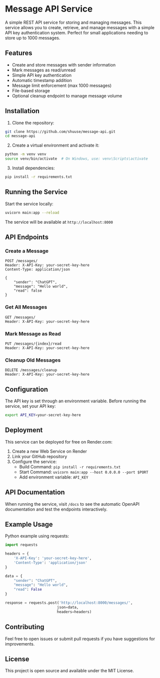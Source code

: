 # Message API Service

A simple REST API service for storing and managing messages. This service allows you to create, retrieve, and manage messages with a simple API key authentication system. Perfect for small applications needing to store up to 1000 messages.

## Features

- Create and store messages with sender information
- Mark messages as read/unread
- Simple API key authentication
- Automatic timestamp addition
- Message limit enforcement (max 1000 messages)
- File-based storage
- Optional cleanup endpoint to manage message volume

## Installation

1. Clone the repository:
```bash
git clone https://github.com/shuuse/message-api.git
cd message-api
```

2. Create a virtual environment and activate it:
```bash
python -m venv venv
source venv/bin/activate  # On Windows, use: venv\Scripts\activate
```

3. Install dependencies:
```bash
pip install -r requirements.txt
```

## Running the Service

Start the service locally:
```bash
uvicorn main:app --reload
```

The service will be available at `http://localhost:8000`

## API Endpoints

### Create a Message
```http
POST /messages/
Header: X-API-Key: your-secret-key-here
Content-Type: application/json

{
    "sender": "ChatGPT",
    "message": "Hello world",
    "read": false
}
```

### Get All Messages
```http
GET /messages/
Header: X-API-Key: your-secret-key-here
```

### Mark Message as Read
```http
PUT /messages/{index}/read
Header: X-API-Key: your-secret-key-here
```

### Cleanup Old Messages
```http
DELETE /messages/cleanup
Header: X-API-Key: your-secret-key-here
```

## Configuration

The API key is set through an environment variable. Before running the service, set your API key:

```bash
export API_KEY=your-secret-key-here
```

## Deployment

This service can be deployed for free on Render.com:

1. Create a new Web Service on Render
2. Link your GitHub repository
3. Configure the service:
   - Build Command: `pip install -r requirements.txt`
   - Start Command: `uvicorn main:app --host 0.0.0.0 --port $PORT`
   - Add environment variable: `API_KEY`

## API Documentation

When running the service, visit `/docs` to see the automatic OpenAPI documentation and test the endpoints interactively.

## Example Usage

Python example using requests:
```python
import requests

headers = {
    'X-API-Key': 'your-secret-key-here',
    'Content-Type': 'application/json'
}

data = {
    "sender": "ChatGPT",
    "message": "Hello world",
    "read": False
}

response = requests.post('http://localhost:8000/messages/', 
                        json=data, 
                        headers=headers)
```

## Contributing

Feel free to open issues or submit pull requests if you have suggestions for improvements.

## License

This project is open source and available under the MIT License.
